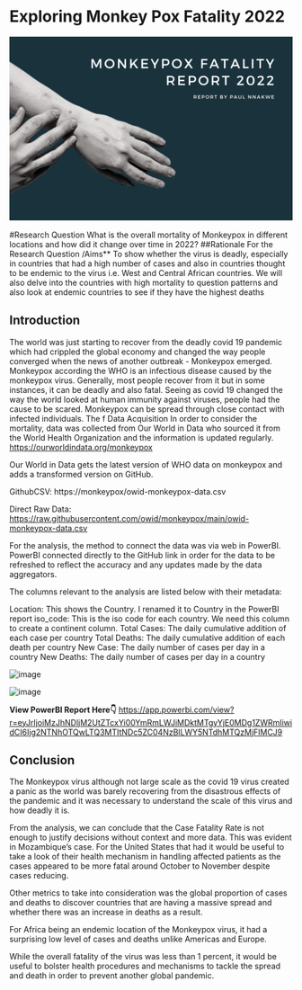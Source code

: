 # Exploring Monkey Pox Fatality 2022

![](https://github.com/PauloDaguvnor/Monkey-Pox-Fatality-2022/blob/main/Monkeypox_fatality_2022.png)

#Research Question
What is the overall mortality of Monkeypox in different locations and how did it change over time in 2022?
##Rationale For the Research Question /Aims**
To show whether the virus is deadly, especially in countries that had a high number of cases and also in countries thought to be endemic to the virus i.e. West and Central African countries.
We will also delve into the countries with high mortality to question patterns and also look at endemic countries to see if they have the highest deaths

## Introduction
The world was just starting to recover from the deadly covid 19 pandemic which had crippled the global economy and changed the way people converged when the news of another outbreak - Monkeypox emerged.
Monkeypox according the WHO is an infectious disease caused by the monkeypox virus. Generally, most people recover from it but in some instances, it can be deadly and also fatal. Seeing as covid 19 changed the way the world looked at human immunity against viruses, people had the cause to be scared.
Monkeypox can be spread through close contact with infected individuals.
The f
Data Acquisition
In order to consider the mortality, data was collected from Our World in Data who sourced it from the World Health Organization and the information is updated regularly.
https://ourworldindata.org/monkeypox

Our World in Data gets the latest version of WHO data on monkeypox and adds a transformed version on GitHub.

GithubCSV: https://monkeypox/owid-monkeypox-data.csv

Direct Raw Data: https://raw.githubusercontent.com/owid/monkeypox/main/owid-monkeypox-data.csv

For the analysis, the method to connect the data was via web in PowerBI. PowerBI connected directly to the GitHub link in order for the data to be refreshed to reflect the accuracy and any updates made by the data aggregators.

The columns relevant to the analysis are listed below with their metadata:

Location: This shows the Country. I renamed it to Country in the PowerBI report
iso_code: This is the iso code for each country. We need this column to create a continent column.
Total Cases: The daily cumulative addition of each case per country
Total Deaths: The daily cumulative addition of each death per country
New Case: The daily number of cases per day in a country
New Deaths: The daily number of cases per day in a country

![image](https://github.com/PauloDaguvnor/Monkey-Pox-Fatality-2022/assets/20201164/28fe15e6-bbe3-4161-b78b-8df7307c3061)

![image](https://github.com/PauloDaguvnor/Monkey-Pox-Fatality-2022/assets/20201164/871beecf-a703-443c-b52a-1ec92e34596f)

**View PowerBI Report Here👇**
https://app.powerbi.com/view?r=eyJrIjoiMzJhNDljM2UtZTcxYi00YmRmLWJiMDktMTgyYjE0MDg1ZWRmIiwidCI6Ijg2NTNhOTQwLTQ3MTItNDc5ZC04NzBlLWY5NTdhMTQzMjFlMCJ9


## Conclusion

The Monkeypox virus although not large scale as the covid 19 virus created a panic as the world was barely recovering from the disastrous effects of the pandemic and it was necessary to understand the scale of this virus and how deadly it is.

From the analysis, we can conclude that the Case Fatality Rate is not enough to justify decisions without context and more data. This was evident in Mozambique’s case. For the United States that had it would be useful to take a look of their health mechanism in handling affected patients as the cases appeared to be more fatal around October to November despite cases reducing.

Other metrics to take into consideration was the global proportion of cases and deaths to discover countries that are having a massive spread and whether there was an increase in deaths as a result.

For Africa being an endemic location of the Monkeypox virus, it had a surprising low level of cases and deaths unlike Americas and Europe. 

While the overall fatality of the virus was less than 1 percent, it would be useful to bolster health procedures and mechanisms to tackle the spread and death in order to prevent another global pandemic.



